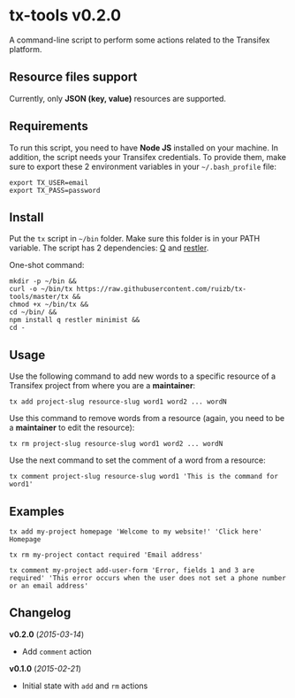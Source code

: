 # tx-tools v0.2.0

A command-line script to perform some actions related to the Transifex platform.

## Resource files support

Currently, only **JSON (key, value)** resources are supported.

## Requirements

To run this script, you need to have **Node JS** installed on your machine.
In addition, the script needs your Transifex credentials. To provide them, make sure to export these 2 environment variables in your `~/.bash_profile` file:

```
export TX_USER=email
export TX_PASS=password
```

## Install

Put the `tx` script in `~/bin` folder. Make sure this folder is in your PATH variable. The script has 2 dependencies: [Q](https://github.com/kriskowal/q) and [restler](https://github.com/danwrong/restler).

One-shot command:
```
mkdir -p ~/bin &&
curl -o ~/bin/tx https://raw.githubusercontent.com/ruizb/tx-tools/master/tx &&
chmod +x ~/bin/tx &&
cd ~/bin/ &&
npm install q restler minimist &&
cd -
```

## Usage

Use the following command to add new words to a specific resource of a Transifex project from where you are a **maintainer**:

```
tx add project-slug resource-slug word1 word2 ... wordN
```

Use this command to remove words from a resource (again, you need to be a **maintainer** to edit the resource):

```
tx rm project-slug resource-slug word1 word2 ... wordN
```

Use the next command to set the comment of a word from a resource:

```
tx comment project-slug resource-slug word1 'This is the command for word1'
```

## Examples

```
tx add my-project homepage 'Welcome to my website!' 'Click here' Homepage
```

```
tx rm my-project contact required 'Email address'
```

```
tx comment my-project add-user-form 'Error, fields 1 and 3 are required' 'This error occurs when the user does not set a phone number or an email address'
```

## Changelog

**v0.2.0** (*2015-03-14*)

- Add `comment` action

**v0.1.0** (*2015-02-21*)

- Initial state with `add` and `rm` actions
